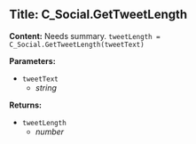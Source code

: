 ## Title: C_Social.GetTweetLength

**Content:**
Needs summary.
`tweetLength = C_Social.GetTweetLength(tweetText)`

**Parameters:**
- `tweetText`
  - *string*

**Returns:**
- `tweetLength`
  - *number*